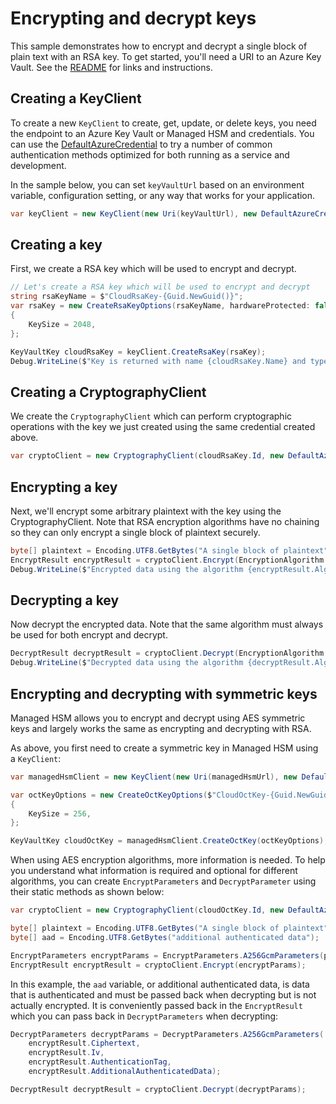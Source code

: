 # Encrypting and decrypt keys

This sample demonstrates how to encrypt and decrypt a single block of plain text with an RSA key.
To get started, you'll need a URI to an Azure Key Vault. See the [README](https://github.com/Azure/azure-sdk-for-net/blob/main/sdk/keyvault/Azure.Security.KeyVault.Keys/README.md) for links and instructions.

## Creating a KeyClient

To create a new `KeyClient` to create, get, update, or delete keys, you need the endpoint to an Azure Key Vault or Managed HSM and credentials.
You can use the [DefaultAzureCredential][DefaultAzureCredential] to try a number of common authentication methods optimized for both running as a service and development.

In the sample below, you can set `keyVaultUrl` based on an environment variable, configuration setting, or any way that works for your application.

```C# Snippet:KeysSample4KeyClient
var keyClient = new KeyClient(new Uri(keyVaultUrl), new DefaultAzureCredential());
```

## Creating a key

First, we create a RSA key which will be used to encrypt and decrypt.

```C# Snippet:KeysSample4CreateKey
// Let's create a RSA key which will be used to encrypt and decrypt
string rsaKeyName = $"CloudRsaKey-{Guid.NewGuid()}";
var rsaKey = new CreateRsaKeyOptions(rsaKeyName, hardwareProtected: false)
{
    KeySize = 2048,
};

KeyVaultKey cloudRsaKey = keyClient.CreateRsaKey(rsaKey);
Debug.WriteLine($"Key is returned with name {cloudRsaKey.Name} and type {cloudRsaKey.KeyType}");
```

## Creating a CryptographyClient

We create the `CryptographyClient` which can perform cryptographic operations with the key we just created using the same credential created above.

```C# Snippet:KeysSample4CryptographyClient
var cryptoClient = new CryptographyClient(cloudRsaKey.Id, new DefaultAzureCredential());
```

## Encrypting a key

Next, we'll encrypt some arbitrary plaintext with the key using the CryptographyClient.
Note that RSA encryption algorithms have no chaining so they can only encrypt a single block of plaintext securely.

```C# Snippet:KeysSample4EncryptKey
byte[] plaintext = Encoding.UTF8.GetBytes("A single block of plaintext");
EncryptResult encryptResult = cryptoClient.Encrypt(EncryptionAlgorithm.RsaOaep, plaintext);
Debug.WriteLine($"Encrypted data using the algorithm {encryptResult.Algorithm}, with key {encryptResult.KeyId}. The resulting encrypted data is {Convert.ToBase64String(encryptResult.Ciphertext)}");
```

## Decrypting a key

Now decrypt the encrypted data. Note that the same algorithm must always be used for both encrypt and decrypt.

```C# Snippet:KeysSample4DecryptKey
DecryptResult decryptResult = cryptoClient.Decrypt(EncryptionAlgorithm.RsaOaep, encryptResult.Ciphertext);
Debug.WriteLine($"Decrypted data using the algorithm {decryptResult.Algorithm}, with key {decryptResult.KeyId}. The resulting decrypted data is {Encoding.UTF8.GetString(decryptResult.Plaintext)}");
```

## Encrypting and decrypting with symmetric keys

Managed HSM allows you to encrypt and decrypt using AES symmetric keys and largely works the same as encrypting and decrypting with RSA.

As above, you first need to create a symmetric key in Managed HSM using a `KeyClient`:

```C# Snippet:OctKeysSample4CreateKey
var managedHsmClient = new KeyClient(new Uri(managedHsmUrl), new DefaultAzureCredential());

var octKeyOptions = new CreateOctKeyOptions($"CloudOctKey-{Guid.NewGuid()}")
{
    KeySize = 256,
};

KeyVaultKey cloudOctKey = managedHsmClient.CreateOctKey(octKeyOptions);
```

When using AES encryption algorithms, more information is needed. To help you understand what information is required and optional for different algorithms,
you can create `EncryptParameters` and `DecryptParameter` using their static methods as shown below:

```C# Snippet:OctKeySample4Encrypt
var cryptoClient = new CryptographyClient(cloudOctKey.Id, new DefaultAzureCredential());

byte[] plaintext = Encoding.UTF8.GetBytes("A single block of plaintext");
byte[] aad = Encoding.UTF8.GetBytes("additional authenticated data");

EncryptParameters encryptParams = EncryptParameters.A256GcmParameters(plaintext, aad);
EncryptResult encryptResult = cryptoClient.Encrypt(encryptParams);
```

In this example, the `aad` variable, or additional authenticated data, is data that is authenticated and must be passed back when decrypting but is not actually encrypted.
It is conveniently passed back in the `EncryptResult` which you can pass back in `DecryptParameters` when decrypting:

```C# Snippet:OctKeySample4Decrypt
DecryptParameters decryptParams = DecryptParameters.A256GcmParameters(
    encryptResult.Ciphertext,
    encryptResult.Iv,
    encryptResult.AuthenticationTag,
    encryptResult.AdditionalAuthenticatedData);

DecryptResult decryptResult = cryptoClient.Decrypt(decryptParams);
```

[DefaultAzureCredential]: https://github.com/Azure/azure-sdk-for-net/blob/main/sdk/identity/Azure.Identity/README.md